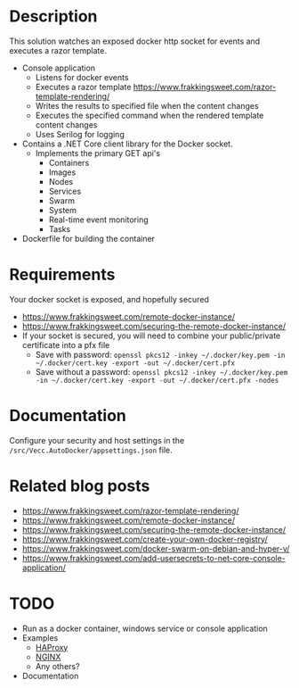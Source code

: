 # Description
This solution watches an exposed docker http socket for events and executes a razor template.

* Console application
    * Listens for docker events
    * Executes a razor template https://www.frakkingsweet.com/razor-template-rendering/
    * Writes the results to specified file when the content changes
    * Executes the specified command when the rendered template content changes
    * Uses Serilog for logging
* Contains a .NET Core client library for the Docker socket.
    * Implements the primary GET api's
        * Containers
        * Images
        * Nodes
        * Services
        * Swarm
        * System
        * Real-time event monitoring
        * Tasks
* Dockerfile for building the container

# Requirements
Your docker socket is exposed, and hopefully secured

* https://www.frakkingsweet.com/remote-docker-instance/
* https://www.frakkingsweet.com/securing-the-remote-docker-instance/
* If your socket is secured, you will need to combine your public/private certificate into a pfx file
    * Save with password: `openssl pkcs12 -inkey ~/.docker/key.pem -in ~/.docker/cert.key -export -out ~/.docker/cert.pfx`
    * Save without a password: `openssl pkcs12 -inkey ~/.docker/key.pem -in ~/.docker/cert.key -export -out ~/.docker/cert.pfx -nodes`

# Documentation
Configure your security and host settings in the `/src/Vecc.AutoDocker/appsettings.json` file.

# Related blog posts
* https://www.frakkingsweet.com/razor-template-rendering/
* https://www.frakkingsweet.com/remote-docker-instance/
* https://www.frakkingsweet.com/securing-the-remote-docker-instance/
* https://www.frakkingsweet.com/create-your-own-docker-registry/
* https://www.frakkingsweet.com/docker-swarm-on-debian-and-hyper-v/
* https://www.frakkingsweet.com/add-usersecrets-to-net-core-console-application/

# TODO
* Run as a docker container, windows service or console application
* Examples
    * [HAProxy](https://www.haproxy.org)
    * [NGINX](https://nginx.org/)
    * Any others?
* Documentation
